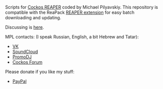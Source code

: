 Scripts for [Cockos REAPER](http://reaper.fm) coded by Michael Pilyavskiy.
This repository is compatible with the ReaPack [REAPER extension](http://reapack.com/) for easy batch downloading and updating.

Discussing is [here](https://forum.cockos.com/showthread.php?t=188335).

MPL contacts: (I speak Russian, English, a bit Hebrew and Tatar):
- [VK](https://vk.com/michael_pilyavskiy)
- [SoundCloud](https://soundcloud.com/mp57)
- [PromoDJ](http://promodj.com/michaelpilyavskiy)
- [Cockos Forum](http://forum.cockos.com/member.php?u=70694)

Please donate if you like my stuff:
- [PayPal](http://paypal.me/donate2mpl)
